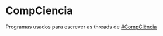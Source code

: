 # CompCiencia

Programas usados para escrever as threads de [#CompCiência](https://twitter.com/search?q=%23CompCiência)
